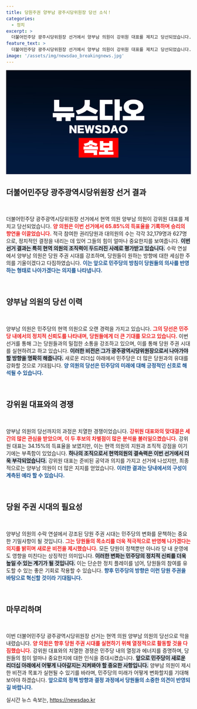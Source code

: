 ```yaml
---
title: 당원주권 양부남 광주시당위원장 당선 소식！
categories:
  - 정치
excerpt: >
  더불어민주당 광주시당위원장 선거에서 양부남 의원이 강위원 대표를 제치고 당선되었습니다. 양 의원은 당원주권 시대를 열겠다는 포부로 새로운 정치적 변화를 예고하고 있습니다. 클릭하여 더 많은 이슈를 확인하세요!
feature_text: >
  더불어민주당 광주시당위원장 선거에서 양부남 의원이 강위원 대표를 제치고 당선되었습니다. 양 의원은 당원주권 시대를 열겠다는 포부로 새로운 정치적 변화를 예고하고 있습니다. 클릭하여 더 많은 이슈를 확인하세요!
image: '/assets/img/newsdao_breakingnews.jpg'
---
```


<p><img src="/assets/img/newsdao_breakingnews.jpg" alt="ranknews 속보" /></p>

<h2 data-ke-size="size26">더불어민주당 광주광역시당위원장 선거 결과</h2>

<p data-ke-size="size16">&nbsp;</p>

<p>더불어민주당 광주광역시당위원장 선거에서 현역 의원 양부남 의원이 강위원 대표를 제치고 당선되었습니다. <b><span style="color: #ee2323;">양 의원은 이번 선거에서 65.85%의 득표율을 기록하며 승리의 향연을 이끌었습니다.</span></b> 적극 참여한 권리당원과 대의원의 수는 각각 32,179명과 627명으로, 정치적인 결정을 내리는 데 있어 그들의 힘이 얼마나 중요한지를 보여줍니다. <b><span style="background-color: #21538527;">이번 선거 결과는 특히 현역 의원의 조직력이 두드러진 사례로 평가받고 있습니다.</span></b> 수락 연설에서 양부남 의원은 당원 주권 시대를 강조하며, 당원들이 원하는 방향에 대한 세심한 주의를 기울이겠다고 다짐하였습니다. <b><span style="color: #1a5490;">이는 앞으로 민주당의 방침이 당원들의 의사를 반영하는 형태로 나아가겠다는 의지를 나타냅니다.</span></b></p>

<p data-ke-size="size16">&nbsp;</p>

<h2 data-ke-size="size26">양부남 의원의 당선 이력</h2>

<p data-ke-size="size16">&nbsp;</p>

<p>양부남 의원은 민주당의 현역 의원으로 오랜 경력을 가지고 있습니다. <b><span style="color: #ee2323;">그의 당선은 민주당 내에서의 정치적 신뢰도를 나타내며, 당원들에게 더 큰 기대를 모으고 있습니다.</span></b> 이번 선거를 통해 그는 당원들과의 밀접한 소통을 강조하고 있으며, 이를 통해 당원 주권 시대를 실현하려고 하고 있습니다. <b><span style="background-color: #21538527;">이러한 비전은 그가 광주광역시당위원장으로서 나아가야 할 방향을 명확히 해줍니다.</span></b> 새로운 리더십 아래에서 민주당은 더 많은 당원과의 유대를 강화할 것으로 기대됩니다. <b><span style="color: #1a5490;">양 의원의 당선은 민주당의 미래에 대해 긍정적인 신호로 해석될 수 있습니다.</span></b></p>

<p data-ke-size="size16">&nbsp;</p>

<h2 data-ke-size="size26">강위원 대표와의 경쟁</h2>

<p data-ke-size="size16">&nbsp;</p>

<p>양부남 의원의 당선까지의 과정은 치열한 경쟁이었습니다. <b><span style="color: #ee2323;">강위원 대표와의 맞대결은 세간의 많은 관심을 받았으며, 이 두 후보의 차별점이 많은 분석을 불러일으켰습니다.</span></b> 강위원 대표는 34.15%의 득표율을 보였지만, 이는 현역 의원의 지원과 조직적 강점을 이기기에는 부족함이 있었습니다. <b><span style="background-color: #21538527;">하나의 조직으로서 현역의원의 결속력은 이번 선거에서 더욱 부각되었습니다.</span></b> 강위원 대표는 준비된 공약과 의지를 가지고 선거에 나섰지만, 최종적으로는 양부남 의원이 더 많은 지지를 얻었습니다. <b><span style="color: #1a5490;">이러한 결과는 당내에서의 구성이 계측된 예라 할 수 있습니다.</span></b></p>

<p data-ke-size="size16">&nbsp;</p>

<h2 data-ke-size="size26">당원 주권 시대의 필요성</h2>

<p data-ke-size="size16">&nbsp;</p>

<p>양부남 의원의 수락 연설에서 강조된 당원 주권 시대는 민주당의 변화를 문책하는 중요한 기밀사항이 될 것입니다. <b><span style="color: #ee2323;">그는 당원들의 목소리를 더욱 적극적으로 반영해 나가겠다는 의지를 밝히며 새로운 비전을 제시했습니다.</span></b> 모든 당원이 정책뿐만 아니라 당 내 운영에도 영향을 미친다는 상징적인 의미입니다. <b><span style="background-color: #21538527;">이러한 변화는 민주당의 정치적 신뢰를 더욱 높일 수 있는 계기가 될 것입니다.</span></b> 이는 단순한 정치 플레이를 넘어, 당원들의 참여를 유도할 수 있는 좋은 기회로 작용할 수 있습니다. <b><span style="color: #1a5490;">향후 민주당의 방향은 이런 당원 주권을 바탕으로 혁신할 것이라 기대됩니다.</span></b></p>

<p data-ke-size="size16">&nbsp;</p>

<h2 data-ke-size="size26">마무리하며</h2>

<p data-ke-size="size16">&nbsp;</p>

<p>이번 더불어민주당 광주광역시당위원장 선거는 현역 의원 양부남 의원의 당선으로 막을 내렸습니다. <b><span style="color: #ee2323;">양 의원은 향후 당원 주권 시대를 실현하기 위해 열정적으로 활동할 것을 다짐했습니다.</span></b> 강위원 대표와의 치열한 경쟁은 민주당 내의 열정과 에너지를 증명하며, 당원들의 힘이 얼마나 중요한지에 대한 인식을 증대시켰습니다. <b><span style="background-color: #21538527;">앞으로 민주당이 새로운 리더십 아래에서 어떻게 나아갈지는 지켜봐야 할 중요한 사항입니다.</span></b> 양부남 의원이 제시한 비전과 목표가 실현될 수 있기를 바라며, 민주당의 미래가 어떻게 변화할지를 기대해 보아야 하겠습니다. <b><span style="color: #1a5490;">앞으로의 정책 방향과 결정 과정에서 당원들의 소중한 의견이 반영되길 바랍니다.</span></b></p>
실시간 뉴스 속보는, <a href="https://newsdao.kr" rel="dofollow">https://newsdao.kr</a>


